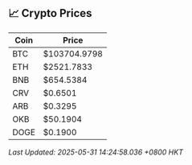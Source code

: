## 📈 Crypto Prices

| Coin | Price |
| ---- | ----- |
| BTC | $103704.9798 |
| ETH | $2521.7833 |
| BNB | $654.5384 |
| CRV | $0.6501 |
| ARB | $0.3295 |
| OKB | $50.1904 |
| DOGE | $0.1900 |

_Last Updated: 2025-05-31 14:24:58.036 +0800 HKT_